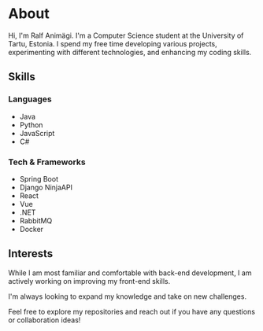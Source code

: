 # About

Hi, I'm Ralf Animägi. I'm a Computer Science student at the University of Tartu, Estonia. I spend my free time developing various projects, experimenting with different technologies, and enhancing my coding skills.

## Skills

### Languages
- Java
- Python
- JavaScript
- C#

### Tech & Frameworks
- Spring Boot
- Django NinjaAPI
- React
- Vue
- .NET
- RabbitMQ
- Docker


## Interests
While I am most familiar and comfortable with back-end development, I am actively working on improving my front-end skills. 

I'm always looking to expand my knowledge and take on new challenges.

Feel free to explore my repositories and reach out if you have any questions or collaboration ideas!
